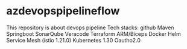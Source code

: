 # azdevopspipelineflow

This repository is about devops pipeline
Tech stacks:
github
Maven
Springboot
SonarQube
Veracode
Terraform
ARM/Biceps
Docker
Helm
Service Mesh (istio 1.21.0)
Kubernetes 1.30
Oautho2.0
